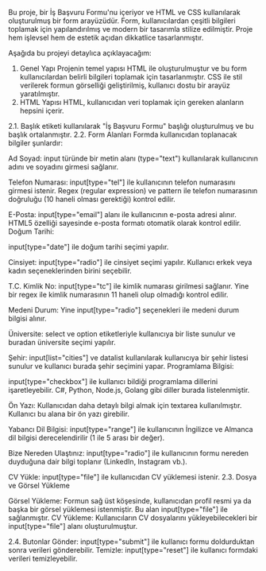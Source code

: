Bu proje, bir İş Başvuru Formu'nu içeriyor ve HTML ve CSS kullanılarak oluşturulmuş bir form arayüzüdür. Form, kullanıcılardan çeşitli bilgileri toplamak için yapılandırılmış ve modern bir tasarımla stilize edilmiştir. Proje hem işlevsel hem de estetik açıdan dikkatlice tasarlanmıştır.

Aşağıda bu projeyi detaylıca açıklayacağım:

1. Genel Yapı
Projenin temel yapısı HTML ile oluşturulmuştur ve bu form kullanıcılardan belirli bilgileri toplamak için tasarlanmıştır.
CSS ile stil verilerek formun görselliği geliştirilmiş, kullanıcı dostu bir arayüz yaratılmıştır.
2. HTML Yapısı
HTML, kullanıcıdan veri toplamak için gereken alanların hepsini içerir.

2.1. Başlık
etiketi kullanılarak "İş Başvuru Formu" başlığı oluşturulmuş ve bu başlık ortalanmıştır.
2.2. Form Alanları
Formda kullanıcıdan toplanacak bilgiler şunlardır:

Ad Soyad:
input türünde bir metin alanı (type="text") kullanılarak kullanıcının adını ve soyadını girmesi sağlanır.

Telefon Numarası:
input[type="tel"] ile kullanıcının telefon numarasını girmesi istenir. Regex (regular expression) ve pattern ile telefon numarasının doğruluğu (10 haneli olması gerektiği) kontrol edilir.

E-Posta:
input[type="email"] alanı ile kullanıcının e-posta adresi alınır. HTML5 özelliği sayesinde e-posta formatı otomatik olarak kontrol edilir.
Doğum Tarihi:

input[type="date"] ile doğum tarihi seçimi yapılır.

Cinsiyet:
input[type="radio"] ile cinsiyet seçimi yapılır. Kullanıcı erkek veya kadın seçeneklerinden birini seçebilir.

T.C. Kimlik No:
input[type="tc"] ile kimlik numarası girilmesi sağlanır. Yine bir regex ile kimlik numarasının 11 haneli olup olmadığı kontrol edilir.

Medeni Durum:
Yine input[type="radio"] seçenekleri ile medeni durum bilgisi alınır.

Üniversite:
select ve option etiketleriyle kullanıcıya bir liste sunulur ve buradan üniversite seçimi yapılır.

Şehir:
input[list="cities"] ve datalist kullanılarak kullanıcıya bir şehir listesi sunulur ve kullanıcı burada şehir seçimini yapar.
Programlama Bilgisi:

input[type="checkbox"] ile kullanıcı bildiği programlama dillerini işaretleyebilir. C#, Python, Node.js, Golang gibi diller burada listelenmiştir.

Ön Yazı:
Kullanıcıdan daha detaylı bilgi almak için textarea kullanılmıştır. Kullanıcı bu alana bir ön yazı girebilir.

Yabancı Dil Bilgisi:
input[type="range"] ile kullanıcının İngilizce ve Almanca dil bilgisi derecelendirilir (1 ile 5 arası bir değer).

Bize Nereden Ulaştınız:
input[type="radio"] ile kullanıcının formu nereden duyduğuna dair bilgi toplanır (LinkedIn, Instagram vb.).

CV Yükle:
input[type="file"] ile kullanıcıdan CV yüklemesi istenir.
2.3. Dosya ve Görsel Yükleme

Görsel Yükleme: Formun sağ üst köşesinde, kullanıcıdan profil resmi ya da başka bir görsel yüklemesi istenmiştir. Bu alan input[type="file"] ile sağlanmıştır.
CV Yükleme: Kullanıcıların CV dosyalarını yükleyebilecekleri bir input[type="file"] alanı oluşturulmuştur.

2.4. Butonlar
Gönder: input[type="submit"] ile kullanıcı formu doldurduktan sonra verileri gönderebilir.
Temizle: input[type="reset"] ile kullanıcı formdaki verileri temizleyebilir.



